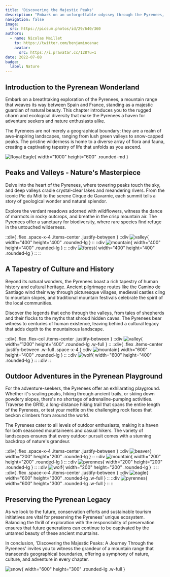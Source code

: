 ```yaml
---
title: 'Discovering the Majestic Peaks'
description: "Embark on an unforgettable odyssey through the Pyrenees, where majestic peaks, pristine valleys, and rich cultural tapestries await in this immersive exploration."
navigation: false
image:
  src: https://picsum.photos/id/29/640/360
authors:
  - name: Nicolas Maillet
    to: https://twitter.com/benjamincanac
    avatar:
      src: https://i.pravatar.cc/128?u=1
date: 2022-07-08
badge:
  label: Nature
---
```


## Introduction to the Pyrenean Wonderland
Embark on a breathtaking exploration of the Pyrenees, a mountain range that weaves its way between Spain and France, standing as a majestic guardian of natural beauty. This chapter introduces you to the rugged charm and ecological diversity that make the Pyrenees a haven for adventure seekers and nature enthusiasts alike.

The Pyrenees are not merely a geographical boundary; they are a realm of awe-inspiring landscapes, ranging from lush green valleys to snow-capped peaks. The pristine wilderness is home to a diverse array of flora and fauna, creating a captivating tapestry of life that unfolds as you ascend.

![Royal Eagle](https://source.unsplash.com/random/1000x600/?eagle,pyrenees){ width="1000" height="600" .rounded-md }

## Peaks and Valleys - Nature's Masterpiece
Delve into the heart of the Pyrenees, where towering peaks touch the sky, and deep valleys cradle crystal-clear lakes and meandering rivers. From the iconic Pic du Midi to the serene Cirque de Gavarnie, each summit tells a story of geological wonder and natural splendor.

Explore the verdant meadows adorned with wildflowers, witness the dance of marmots in rocky outcrops, and breathe in the crisp mountain air. The Pyrenees offer a sanctuary for biodiversity, where rare species find refuge in the untouched wilderness.

::div{ .flex .space-x-4 .items-center .justify-between }
  ::div
    ![valley](https://source.unsplash.com/random/400x400/?pyrenees,valley){ width="400" height="400" .rounded-lg }
  ::
  ::div
    ![mountain](https://source.unsplash.com/random/400x400/?pyrenees,mountain){ width="400" height="400" .rounded-lg }
  ::
  ::div
    ![forest](https://source.unsplash.com/random/400x400/?pyrenees,forest){ width="400" height="400" .rounded-lg }
  ::
::


## A Tapestry of Culture and History
Beyond its natural wonders, the Pyrenees boast a rich tapestry of human history and cultural heritage. Ancient pilgrimage routes like the Camino de Santiago wind their way through picturesque villages, medieval castles cling to mountain slopes, and traditional mountain festivals celebrate the spirit of the local communities.

Discover the legends that echo through the valleys, from tales of shepherds and their flocks to the myths that shroud hidden caves. The Pyrenees bear witness to centuries of human existence, leaving behind a cultural legacy that adds depth to the mountainous landscape.

::div{ .flex .flex-col .items-center .justify-between }
  ::div
    ![valley](https://source.unsplash.com/random/1200x400/?pyrenees,valley){ width="1200" height="400" .rounded-lg .w-full }
  ::
  ::div{ .flex .items-center .justify-between .w-full .space-x-4 }
    ::div
      ![mountain](https://source.unsplash.com/random/600x400/?pyrenees,mountain){ width="600" height="400" .rounded-lg }
    ::
    ::div
      ![wolf](https://source.unsplash.com/random/600x400/?pyrenees,wolf){ width="600" height="400" .rounded-lg }
    ::
  ::div
::

## Outdoor Adventures in the Pyrenean Playground
For the adventure-seekers, the Pyrenees offer an exhilarating playground. Whether it's scaling peaks, hiking through ancient trails, or skiing down powdery slopes, there's no shortage of adrenaline-pumping activities. Traverse the GR10, a long-distance hiking trail that spans the entire length of the Pyrenees, or test your mettle on the challenging rock faces that beckon climbers from around the world.

The Pyrenees cater to all levels of outdoor enthusiasts, making it a haven for both seasoned mountaineers and casual hikers. The variety of landscapes ensures that every outdoor pursuit comes with a stunning backdrop of nature's grandeur.

::div{ .flex .space-x-4 .items-center .justify-between }
  ::div
    ![beaver](https://source.unsplash.com/random/200x200/?pyrenees,beaver){ width="200" height="200" .rounded-lg }
  ::
  ::div
    ![mountain](https://source.unsplash.com/random/200x200/?pyrenees,mountain){ width="200" height="200" .rounded-lg }
  ::
  ::div
    ![pyrennes](https://source.unsplash.com/random/200x200/?pyrenees){ width="200" height="200" .rounded-lg }
  ::
  ::div
    ![wolf](https://source.unsplash.com/random/200x200/?pyrenees,wolf){ width="200" height="200" .rounded-lg }
  ::
::
::div{ .flex .space-x-4 .items-center .justify-between }
  ::div
    ![eagle](https://source.unsplash.com/random/600x300/?pyrenees,eagle){ width="600" height="300" .rounded-lg .w-full }
  ::
  ::div
    ![pyrennes](https://source.unsplash.com/random/600x300/?pyrenees){ width="600" height="300" .rounded-lg .w-full }
  ::
::

## Preserving the Pyrenean Legacy
As we look to the future, conservation efforts and sustainable tourism initiatives are vital for preserving the Pyrenees' unique ecosystem. Balancing the thrill of exploration with the responsibility of preservation ensures that future generations can continue to be captivated by the untamed beauty of these ancient mountains.

In conclusion, 'Discovering the Majestic Peaks: A Journey Through the Pyrenees' invites you to witness the grandeur of a mountain range that transcends geographical boundaries, offering a symphony of nature, culture, and adventure in every chapter.

![snow](https://source.unsplash.com/random/600x300/?pyrenees,snow){ width="600" height="300" .rounded-lg .w-full }
